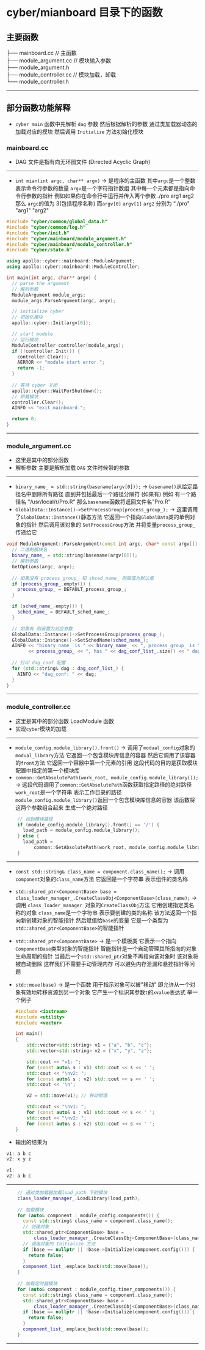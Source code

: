# cyber/mianboard 目录下的函数

## 主要函数
├── mainboard.cc           // 主函数  
├── module_argument.cc     // 模块输入参数  
├── module_argument.h  
├── module_controller.cc   // 模块加载，卸载  
└── module_controller.h  

---

## 部分函数功能解释

* `cyber main` 函数中先解析 `dag` 参数 然后根据解析的参数 通过类加载器动态的加载对应的模块 然后调用 `Initialize` 方法初始化模块

### mainboard.cc

* DAG 文件是指有向无环图文件 (Directed Acyclic Graph)

---

* `int mian(int argc, char** argv)` -> 是程序的主函数 其中`argc`是一个整数 表示命令行参数的数量 `argv`是一个字符指针数组 其中每一个元素都是指向命令行参数的指针 例如如果你在命令行中运行并传入两个参数 ./pro arg1 arg2 那么 `argc`的值为 3(包括程序名称) 而`argv[0]` `argv[1]` `arg2` 分别为 "./pro" "arg1" "arg2"

```cpp
#include "cyber/common/global_data.h"
#include "cyber/common/log.h"
#include "cyber/init.h"
#include "cyber/mainboard/module_argument.h"
#include "cyber/mainboard/module_controller.h"
#include "cyber/state.h"

using apollo::cyber::mainboard::ModuleArgument;
using apollo::cyber::mainboard::ModuleController;

int main(int argc, char** argv) {
  // parse the argument
  // 解析参数
  ModuleArgument module_args;
  module_args.ParseArgument(argc, argv);

  // initialize cyber
  // 初始化模块
  apollo::cyber::Init(argv[0]);

  // start module
  // 运行模块
  ModuleController controller(module_args);
  if (!controller.Init()) {
    controller.Clear();
    AERROR << "module start error.";
    return -1;
  }
  
  // 等待 cyber 关闭
  apollo::cyber::WaitForShutdown();
  // 卸载模块
  controller.Clear();
  AINFO << "exit mainboard.";

  return 0;
}
```

---

### module_argument.cc

* 这里是其中的部分函数
* 解析参数 主要是解析加载 `DAG` 文件时候带的参数

---

* `binary_name_ = std::string(basename(argv[0]));` -> `basename()`从给定路径名中删除所有路径 直到并包括最后一个路径分隔符 (如果有) 例如 有一个路径名 "/usr/local/r/Pro.R" 那么`basename`函数将返回文件名"Pro.R"
* `GlobalData::Instance()->SetProcessGroup(process_group_);` -> 这里调用了`GlobalData::Instance()`静态方法 它返回一个指向`GlobalData`类的单例对象的指针 然后调用该对象的 `SetProcessGroup`方法 并将变量`process_group_`传递给它

```cpp
void ModuleArgument::ParseArgument(const int argc, char* const argv[]) {
  // 二进制模块名
  binary_name_ = std::string(basename(argv[0]));
  // 解析参数
  GetOptions(argc, argv);
  
  // 如果没有 process_group_ 和 shced_name_ 则赋值为默认值
  if (process_group_.empty()) {
    process_group_ = DEFAULT_process_group_;
  }

  if (sched_name_.empty()) {
    sched_name_ = DEFAULT_sched_name_;
  }

  // 如果有 则设置为对应参数
  GlobalData::Instance()->SetProcessGroup(process_group_);
  GlobalData::Instance()->SetSchedName(sched_name_);
  AINFO << "binary_name_ is " << binary_name_ << ", process_group_ is "
        << process_group_ << ", has " << dag_conf_list_.size() << " dag conf";
        
  // 打印 dag_conf 配置
  for (std::string& dag : dag_conf_list_) {
    AINFO << "dag_conf: " << dag;
  }
}
```

---

### module_controller.cc

* 这里是其中的部分函数 LoadModule 函数
* 实现`cyber`模块的加载

---

* `module_config.module_library().front()` -> 调用了`modual_config`对象的`modual_library`方法 它返回一个包含模块库信息的容器 然后它调用了该容器的`front`方法 它返回一个容器中第一个元素的引用 这段代码的目的是获取模块配置中指定的第一个模块库
* `common::GetAbsolutePath(work_root, module_config.module_library());` -> 这段代码调用了`common::GetAbsolutePath`函数获取指定路径的绝对路径 `work_root`是一个字符串 表示工作目录的路径 `module_config.module_library()`返回一个包含模块库信息的容器 该函数将这两个参数组合起来 生成一个绝对路径

```cpp
	// 找到模块路径
	if (module_config.module_library().front() == '/') {
      load_path = module_config.module_library();
    } else {
      load_path =
          common::GetAbsolutePath(work_root, module_config.module_library());
    }
```

---

* `const std::string& class_name = component.class_name();` -> 调用 `component`对象的`class_name`方法 它返回是一个字符串 表示组件的类名称
* `std::shared_ptr<ComponentBase> base = class_loader_manager_.CreateClassObj<ComponentBase>(class_name);` -> 调用 `class_loader_manager_`对象的`CreateClassObj`方法 它用创建指定类名称的对象 `class_name`是一个字符串 表示要创建的类的名称 该方法返回一个指向新创建对象的智能指针 然后赋值给`base`的变量 它是一个类型为`std::shared_ptr<ComponentBase>`的智能指针
* `std::shared_ptr<ComponentBase>` -> 是一个模板类 它表示一个指向`ComponentBase`类型对象的智能指针 智能指针是一个自动管理其所指向的对象生命周期的指针 当最后一个`std::shared_ptr`对象不再指向该对象时 该对象将被自动删除 这样我们不需要手动管理内存 可以避免内存泄漏和悬挂指针等问题
* `std::move(base)` -> 是一个函数 用于指示对象可以被"移动" 即允许从一个对象有效地转移资源到另一个对象 它产生一个标识其参数`t`的`xvalue`表达式
	举一个例子

	```cpp
	#include <iostream>
	#include <utility>
	#include <vector>
	
	int main()
	{
    	std::vector<std::string> v1 = {"a", "b", "c"};
    	std::vector<std::string> v2 = {"x", "y", "z"};
	
    	std::cout << "v1: ";
    	for (const auto& s : v1) std::cout << s << ' ';
    	std::cout << "\nv2: ";
    	for (const auto& s : v2) std::cout << s << ' ';
    	std::cout << '\n';
	
    	v2 = std::move(v1); // 移动赋值
	
    	std::cout << "\nv1: ";
    	for (const auto& s : v1) std::cout << s << ' ';
    	std::cout << "\nv2: ";
    	for (const auto& s : v2) std::cout << s << ' ';
	}
	```

* 输出的结果为

```cpp
v1: a b c 
v2: x y z 

v1: 
v2: a b c 
```

---

```cpp
	// 通过类加载器加载load_path 下的模块
	class_loader_manager_.LoadLibrary(load_path);
	
	// 加载模块
    for (auto& component : module_config.components()) {
      const std::string& class_name = component.class_name();
      // 创建对象
      std::shared_ptr<ComponentBase> base =
          class_loader_manager_.CreateClassObj<ComponentBase>(class_name);
      // 调用对象的 Initialize 方法
      if (base == nullptr || !base->Initialize(component.config())) {
        return false;
      }
      component_list_.emplace_back(std::move(base));
    }
	
	// 加载定时器模块
    for (auto& component : module_config.timer_components()) {
      const std::string& class_name = component.class_name();
      std::shared_ptr<ComponentBase> base =
          class_loader_manager_.CreateClassObj<ComponentBase>(class_name);
      if (base == nullptr || !base->Initialize(component.config())) {
        return false;
      }
      component_list_.emplace_back(std::move(base));
    }
```

---